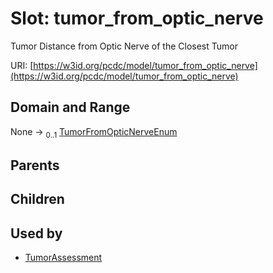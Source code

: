 
# Slot: tumor_from_optic_nerve


Tumor Distance from Optic Nerve of the Closest Tumor

URI: [https://w3id.org/pcdc/model/tumor_from_optic_nerve](https://w3id.org/pcdc/model/tumor_from_optic_nerve)


## Domain and Range

None &#8594;  <sub>0..1</sub> [TumorFromOpticNerveEnum](TumorFromOpticNerveEnum.md)

## Parents


## Children


## Used by

 * [TumorAssessment](TumorAssessment.md)
